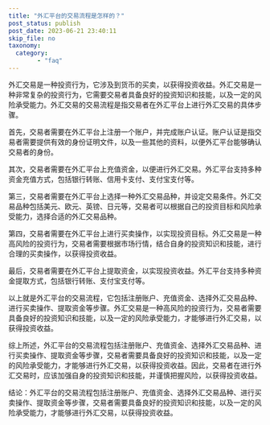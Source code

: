 ```yaml
---
title: "外汇平台的交易流程是怎样的？"
post_status: publish
post_date: 2023-06-21 23:40:11
skip_file: no
taxonomy:
  category:
        - "faq"
---
```


外汇交易是一种投资行为，它涉及到货币的买卖，以获得投资收益。外汇交易是一种非常复杂的投资行为，它需要交易者具备良好的投资知识和技能，以及一定的风险承受能力。外汇交易的交易流程是指交易者在外汇平台上进行外汇交易的具体步骤。

首先，交易者需要在外汇平台上注册一个账户，并完成账户认证。账户认证是指交易者需要提供有效的身份证明文件，以及一些其他的资料，以便外汇平台能够确认交易者的身份。

其次，交易者需要在外汇平台上充值资金，以便进行外汇交易。外汇平台支持多种资金充值方式，包括银行转账、信用卡支付、支付宝支付等。

第三，交易者需要在外汇平台上选择一种外汇交易品种，并设定交易条件。外汇交易品种包括美元、欧元、英镑、日元等，交易者可以根据自己的投资目标和风险承受能力，选择合适的外汇交易品种。

第四，交易者需要在外汇平台上进行买卖操作，以实现投资目标。外汇交易是一种高风险的投资行为，交易者需要根据市场行情，结合自身的投资知识和技能，进行合理的买卖操作，以获得投资收益。

最后，交易者需要在外汇平台上提取资金，以实现投资收益。外汇平台支持多种资金提取方式，包括银行转账、支付宝支付等。

以上就是外汇平台的交易流程，它包括注册账户、充值资金、选择外汇交易品种、进行买卖操作、提取资金等步骤。外汇交易是一种高风险的投资行为，交易者需要具备良好的投资知识和技能，以及一定的风险承受能力，才能够进行外汇交易，以获得投资收益。

综上所述，外汇平台的交易流程包括注册账户、充值资金、选择外汇交易品种、进行买卖操作、提取资金等步骤，交易者需要具备良好的投资知识和技能，以及一定的风险承受能力，才能够进行外汇交易，以获得投资收益。因此，交易者在进行外汇交易时，应该加强自身的投资知识和技能，并谨慎把握风险，以获得投资收益。

结论：外汇平台的交易流程包括注册账户、充值资金、选择外汇交易品种、进行买卖操作、提取资金等步骤，交易者需要具备良好的投资知识和技能，以及一定的风险承受能力，才能够进行外汇交易，以获得投资收益。

